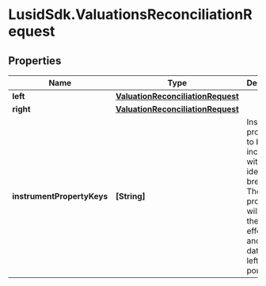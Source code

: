 # LusidSdk.ValuationsReconciliationRequest

## Properties
Name | Type | Description | Notes
------------ | ------------- | ------------- | -------------
**left** | [**ValuationReconciliationRequest**](ValuationReconciliationRequest.md) |  | 
**right** | [**ValuationReconciliationRequest**](ValuationReconciliationRequest.md) |  | 
**instrumentPropertyKeys** | **[String]** | Instrument properties to be included with any identified breaks. These properties will be in the effective and AsAt dates of the left portfolio | 


